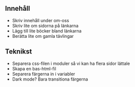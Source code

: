 ## Innehåll

* Skriv innehåll under om-oss
* Skriv lite om sidorna på länkarna
* Lägg till lite böcker bland länkarna
* Berätta lite om gamla tävlingar

## Teknikst
* Separera css-filen i moduler så vi kan ha flera sidor lättale
* Skapa en bas-html-fil
* Separera färgerna in i variabler
* Dark mode? Bara transitiona färgerna
